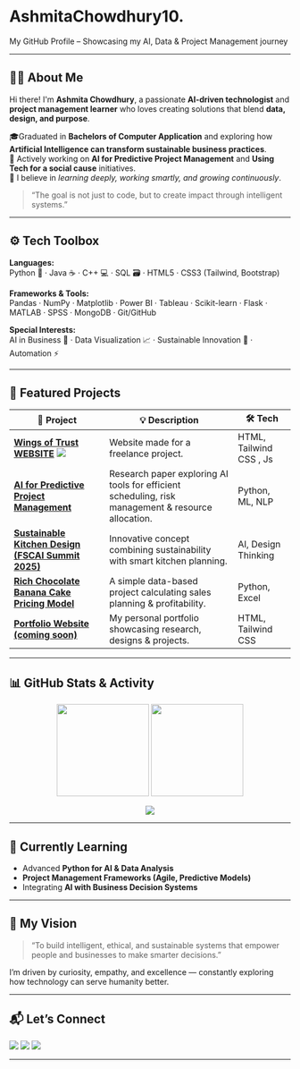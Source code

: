 # AshmitaChowdhury10.
 My GitHub Profile – Showcasing my AI, Data & Project Management journey
 <!-- Header -->
<p align="center">
 
</p>

---

## 👩‍💻 About Me

Hi there! I'm **Ashmita Chowdhury**, a passionate **AI-driven technologist** and **project management learner** who loves creating solutions that blend **data, design, and purpose**.  

🎓Graduated in **Bachelors of Computer Application** and exploring how **Artificial Intelligence can transform sustainable business practices**.  
💼 Actively working on **AI for Predictive Project Management** and **Using Tech for a social cause** initiatives.  
🚀 I believe in *learning deeply, working smartly, and growing continuously*.  

> “The goal is not just to code, but to create impact through intelligent systems.”

---

## ⚙️ Tech Toolbox

**Languages:**  
Python 🐍 · Java ☕ · C++ 💻  · SQL 🗃 · HTML5 · CSS3 (Tailwind, Bootstrap)

**Frameworks & Tools:**  
Pandas · NumPy · Matplotlib · Power BI · Tableau · Scikit-learn · Flask · MATLAB · SPSS · MongoDB · Git/GitHub  

**Special Interests:**  
AI in Business 💼 · Data Visualization 📈 · Sustainable Innovation 🌱 · Automation ⚡

---

## 🌟 Featured Projects

| 🧩 Project | 💡 Description | 🛠️ Tech |
|-------------|----------------|---------|
| [**Wings of Trust WEBSITE**](#)  <a href="[mailto:chowdhuryashmita10@gmail.com](https://share.google/j4xIcv2noUep6lB2v)"><img src="[https://img.shields.io/badge/Gmail-D14836?logo=gmail&logoColor=white](https://www.wingsoftrust.co.in/logo1.png)"></a> | Website made for a freelance project. | HTML, Tailwind CSS , Js |
| [**AI for Predictive Project Management**](#) | Research paper exploring AI tools for efficient scheduling, risk management & resource allocation. | Python, ML, NLP |
| [**Sustainable Kitchen Design (FSCAI Summit 2025)**](#) | Innovative concept combining sustainability with smart kitchen planning. | AI, Design Thinking |
| [**Rich Chocolate Banana Cake Pricing Model**](#) | A simple data-based project calculating sales planning & profitability. | Python, Excel |
| [**Portfolio Website (coming soon)**](#) | My personal portfolio showcasing research, designs & projects. | HTML, Tailwind CSS |

---

## 📊 GitHub Stats & Activity

<p align="center">
  <img src="https://github-readme-stats.vercel.app/api?username=AshmitaChowdhury10&show_icons=true&theme=tokyonight&hide_border=true" height="165">
  <img src="https://github-readme-streak-stats.herokuapp.com/?user=AshmitaChowdhury10&theme=tokyonight&hide_border=true" height="165">
</p>

<p align="center">
  <img src="https://github-readme-stats.vercel.app/api/top-langs/?username=AshmitaChowdhury10&layout=compact&theme=tokyonight&hide_border=true" />
</p>

---

## 🧠 Currently Learning

- Advanced **Python for AI & Data Analysis**  
- **Project Management Frameworks (Agile, Predictive Models)**  
- Integrating **AI with Business Decision Systems**

---

## 🎯 My Vision

> “To build intelligent, ethical, and sustainable systems that empower people and businesses to make smarter decisions.”

I’m driven by curiosity, empathy, and excellence — constantly exploring how technology can serve humanity better.

---

## 📬 Let’s Connect

<p align="left">
  <a href="mailto:chowdhuryashmita10@gmail.com"><img src="https://img.shields.io/badge/Gmail-D14836?logo=gmail&logoColor=white"></a>
  <a href="https://www.linkedin.com/in/ashmita-chowdhury-a3b7a927a/"><img src="https://img.shields.io/badge/LinkedIn-0A66C2?logo=linkedin&logoColor=white"></a>
  <a href="https://github.com/AshmitaChowdhury10"><img src="https://img.shields.io/badge/GitHub-100000?logo=github&logoColor=white"></a>
</p>

---

<p align="center">
 
</p>

